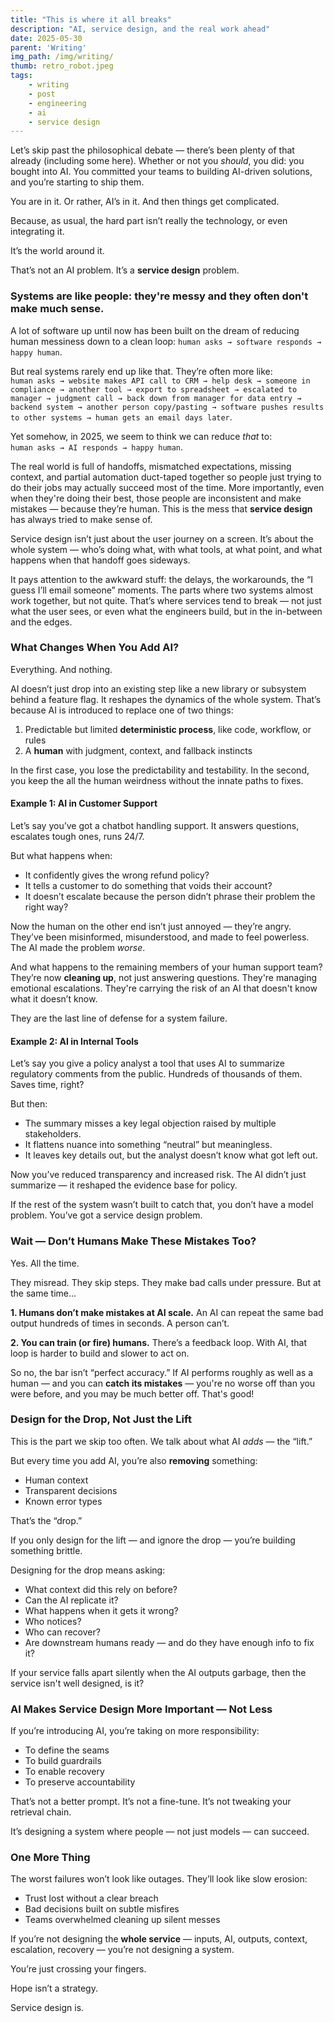 ```yaml
---
title: "This is where it all breaks"
description: "AI, service design, and the real work ahead"
date: 2025-05-30
parent: 'Writing'
img_path: /img/writing/
thumb: retro_robot.jpeg
tags:
    - writing
    - post
    - engineering
    - ai
    - service design
---
```


Let’s skip past the philosophical debate — there’s been plenty of that already (including some here). Whether or not you *should*, you did: you bought into AI. You committed your teams to building AI-driven solutions, and you’re starting to ship them.

You are in it. Or rather, AI’s in it. And then things get complicated.  

Because, as usual, the hard part isn’t really the technology, or even integrating it.  

It’s the world around it.  

That’s not an AI problem. It’s a **service design** problem.

### Systems are like people: they're messy and they often don't make much sense. 

A lot of software up until now has been built on the dream of reducing human messiness down to a clean loop:  `human asks → software responds → happy human`.

But real systems rarely end up like that. They’re often more like:  
`human asks → website makes API call to CRM → help desk → someone in compliance → another tool → export to spreadsheet → escalated to manager → judgment call → back down from manager for data entry → backend system → another person copy/pasting → software pushes results to other systems → human gets an email days later`.

Yet somehow, in 2025, we seem to think we can reduce *that* to:  
`human asks → AI responds → happy human`.

The real world is full of handoffs, mismatched expectations, missing context, and partial automation duct-taped together so people just trying to do their jobs may actually succeed most of the time. More importantly, even when they're doing their best, those people are inconsistent and make mistakes — because they’re human. This is the mess that **service design** has always tried to make sense of. 

Service design isn’t just about the user journey on a screen. It’s about the whole system — who’s doing what, with what tools, at what point, and what happens when that handoff goes sideways.

It pays attention to the awkward stuff: the delays, the workarounds, the “I guess I’ll email someone” moments. The parts where two systems almost work together, but not quite.
That’s where services tend to break — not just what the user sees, or even what the engineers build, but in the in-between and the edges.

### What Changes When You Add AI?

Everything. And nothing.

AI doesn’t just drop into an existing step like a new library or subsystem behind a feature flag. It reshapes the dynamics of the whole system. That’s because AI is introduced to replace one of two things:

1. Predictable but limited **deterministic process**, like code, workflow, or rules
2. A **human** with judgment, context, and fallback instincts

In the first case, you lose the predictability and testability. In the second, you keep the all the human weirdness without the innate paths to fixes.

#### Example 1: AI in Customer Support

Let’s say you’ve got a chatbot handling support. It answers questions, escalates tough ones, runs 24/7.

But what happens when:
- It confidently gives the wrong refund policy?
- It tells a customer to do something that voids their account?
- It doesn’t escalate because the person didn’t phrase their problem the right way?

Now the human on the other end isn’t just annoyed — they’re angry. They’ve been misinformed, misunderstood, and made to feel powerless. The AI made the problem *worse*.

And what happens to the remaining members of your human support team? They’re now **cleaning up**, not just answering questions. They're managing emotional escalations. They're carrying the risk of an AI that doesn't know what it doesn’t know.

They are the last line of defense for a system failure.

#### Example 2: AI in Internal Tools

Let’s say you give a policy analyst a tool that uses AI to summarize regulatory comments from the public. Hundreds of thousands of them. Saves time, right?

But then:
* The summary misses a key legal objection raised by multiple stakeholders.
* It flattens nuance into something “neutral” but meaningless.
* It leaves key details out, but the analyst doesn’t know what got left out.

Now you’ve reduced transparency and increased risk. The AI didn’t just summarize — it reshaped the evidence base for policy. 

If the rest of the system wasn’t built to catch that, you don’t have a model problem. You’ve got a service design problem.

### Wait — Don’t Humans Make These Mistakes Too?

Yes. All the time.

They misread. They skip steps. They make bad calls under pressure. But at the same time...

**1. Humans don’t make mistakes at AI scale.** An AI can repeat the same bad output hundreds of times in seconds. A person can’t.

**2. You can train (or fire) humans.** There’s a feedback loop. With AI, that loop is harder to build and slower to act on.

So no, the bar isn’t “perfect accuracy.”  If AI performs roughly as well as a human — and you can **catch its mistakes** — you're no worse off than you were before, and you may be much better off. That's good!

### Design for the Drop, Not Just the Lift

This is the part we skip too often. We talk about what AI *adds* — the “lift.”

But every time you add AI, you’re also **removing** something:  
- Human context  
- Transparent decisions  
- Known error types  

That’s the “drop.”

If you only design for the lift — and ignore the drop — you’re building something brittle.

Designing for the drop means asking:
- What context did this rely on before?
- Can the AI replicate it?
- What happens when it gets it wrong?
- Who notices?
- Who can recover?
- Are downstream humans ready — and do they have enough info to fix it?

If your service falls apart silently when the AI outputs garbage, then the service isn't well designed, is it?


### AI Makes Service Design More Important — Not Less

If you’re introducing AI, you’re taking on more responsibility:
- To define the seams
- To build guardrails
- To enable recovery
- To preserve accountability

That’s not a better prompt. It’s not a fine-tune. It’s not tweaking your retrieval chain.

It’s designing a system where people — not just models — can succeed.


### One More Thing

The worst failures won’t look like outages. They’ll look like slow erosion:
- Trust lost without a clear breach
- Bad decisions built on subtle misfires
- Teams overwhelmed cleaning up silent messes

If you’re not designing the **whole service** — inputs, AI, outputs, context, escalation, recovery — you’re not designing a system.

You’re just crossing your fingers.

Hope isn’t a strategy.

Service design is.
